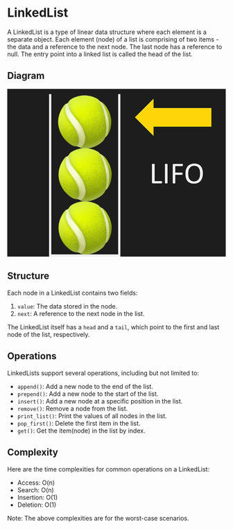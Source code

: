 # LinkedList

A LinkedList is a type of linear data structure where each element is a separate object. Each element (node) of a list is comprising of two items - the data and a reference to the next node. The last node has a reference to null. The entry point into a linked list is called the head of the list.

## Diagram

![LinkedList Diagram](stacks-diagram.png)

## Structure

Each node in a LinkedList contains two fields:

1. `value`: The data stored in the node.
2. `next`: A reference to the next node in the list.

The LinkedList itself has a `head` and a `tail`, which point to the first and last node of the list, respectively.

## Operations

LinkedLists support several operations, including but not limited to:

- `append()`: Add a new node to the end of the list.
- `prepend()`: Add a new node to the start of the list.
- `insert()`: Add a new node at a specific position in the list.
- `remove()`: Remove a node from the list.
- `print_list()`: Print the values of all nodes in the list.
- `pop_first()`: Delete the first item in the list.
- `get()`: Get the item(node) in the list by index.

## Complexity

Here are the time complexities for common operations on a LinkedList:

- Access: O(n)
- Search: O(n)
- Insertion: O(1)
- Deletion: O(1)

Note: The above complexities are for the worst-case scenarios.